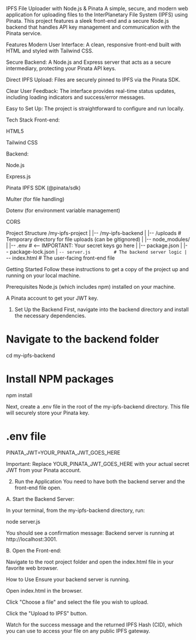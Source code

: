 IPFS File Uploader with Node.js & Pinata
A simple, secure, and modern web application for uploading files to the InterPlanetary File System (IPFS) using Pinata. This project features a sleek front-end and a secure Node.js backend that handles API key management and communication with the Pinata service.

Features
Modern User Interface: A clean, responsive front-end built with HTML and styled with Tailwind CSS.

Secure Backend: A Node.js and Express server that acts as a secure intermediary, protecting your Pinata API keys.

Direct IPFS Upload: Files are securely pinned to IPFS via the Pinata SDK.

Clear User Feedback: The interface provides real-time status updates, including loading indicators and success/error messages.

Easy to Set Up: The project is straightforward to configure and run locally.

Tech Stack
Front-end:

HTML5

Tailwind CSS

Backend:

Node.js

Express.js

Pinata IPFS SDK (@pinata/sdk)

Multer (for file handling)

Dotenv (for environment variable management)

CORS

Project Structure
/my-ipfs-project
|
|-- /my-ipfs-backend
|   |-- /uploads          # Temporary directory for file uploads (can be gitignored)
|   |-- node_modules/
|   |-- .env              # <-- IMPORTANT: Your secret keys go here
|   |-- package.json
|   |-- package-lock.json
|   `-- server.js         # The backend server logic
|
`-- index.html            # The user-facing front-end file

Getting Started
Follow these instructions to get a copy of the project up and running on your local machine.

Prerequisites
Node.js (which includes npm) installed on your machine.

A Pinata account to get your JWT key.

1. Set Up the Backend
First, navigate into the backend directory and install the necessary dependencies.

# Navigate to the backend folder
cd my-ipfs-backend

# Install NPM packages
npm install

Next, create a .env file in the root of the my-ipfs-backend directory. This file will securely store your Pinata key.

# .env file
PINATA_JWT=YOUR_PINATA_JWT_GOES_HERE

Important: Replace YOUR_PINATA_JWT_GOES_HERE with your actual secret JWT from your Pinata account.

2. Run the Application
You need to have both the backend server and the front-end file open.

A. Start the Backend Server:

In your terminal, from the my-ipfs-backend directory, run:

node server.js

You should see a confirmation message: Backend server is running at http://localhost:3001.

B. Open the Front-end:

Navigate to the root project folder and open the index.html file in your favorite web browser.

How to Use
Ensure your backend server is running.

Open index.html in the browser.

Click "Choose a file" and select the file you wish to upload.

Click the "Upload to IPFS" button.

Watch for the success message and the returned IPFS Hash (CID), which you can use to access your file on any public IPFS gateway.
